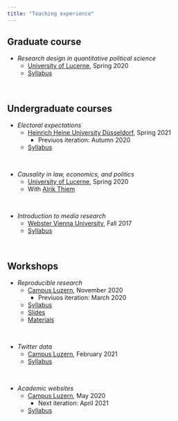 ```yaml
---
title: "Teaching experience"
---
```


## Graduate course

* *Research design in quantitative political science*
    - <a href="https://www.unilu.ch/en/" target="_blank">University of Lucerne</a>, Spring 2020
    - <a href="https://resulumit.com/syllabi/20spring_rd.pdf" target="_blank">Syllabus</a>

<br>

## Undergraduate courses

* *Electoral expectations*
    - <a href="https://www.hhu.de/en/" target="_blank">Heinrich Heine University Düsseldorf</a>, Spring 2021     
        - Previuos iteration: Autumn 2020
    - <a href="https://resulumit.com/syllabi/21spring_ee.pdf" target="_blank">Syllabus</a>

<br>

* *Causality in law, economics, and politics*
    - <a href="https://www.unilu.ch/en/" target="_blank">University of Lucerne</a>, Spring 2020
    - With <a href="http://www.alrik-thiem.net/" target="_blank">Alrik Thiem</a>

<br>

* *Introduction to media research*
    - <a href="http://webster.ac.at" target="_blank">Webster Vienna University</a>, Fall 2017
    - <a href="https://resulumit.com/syllabi/17fall_rm.pdf" target="_blank">Syllabus</a>

<br>

## Workshops

* *Reproducible research*
    - <a href="https://www.campus-luzern.ch/" target="_blank">Campus Luzern</a>, November 2020
        - Previuos iteration: March 2020
    - <a href="https://resulumit.com/syllabi/20autumn_rmd.pdf" target="_blank">Syllabus</a>
    - <a href="https://resulumit.com/teaching/rmd_workshop.html" target="_blank">Slides</a>
    - <a href="https://github.com/resulumit/rmd_workshop" target="_blank">Materials</a>

<br>

* *Twitter data*
    - <a href="https://www.campus-luzern.ch/" target="_blank">Campus Luzern</a>, February 2021
    - <a href="https://resulumit.com/syllabi/21spring_twtr.pdf" target="_blank">Syllabus</a>
    
<br>

* *Academic websites*
    - <a href="https://www.campus-luzern.ch/" target="_blank">Campus Luzern</a>, May 2020
        - Next iteration: April 2021
    - <a href="https://resulumit.com/syllabi/20spring_rbd.pdf" target="_blank">Syllabus</a>